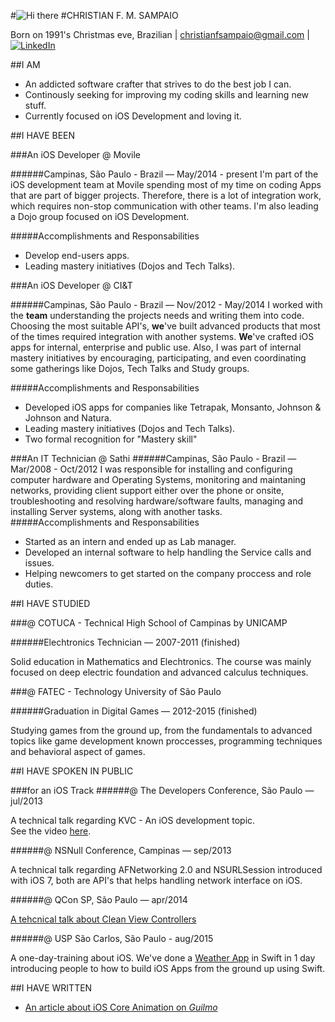 #![Hi there](http://i43.tinypic.com/tamxhc.jpg)
#CHRISTIAN F. M. SAMPAIO

Born on 1991's Christmas eve, Brazilian | christianfsampaio@gmail.com | [![LinkedIn](http://s.c.lnkd.licdn.com/scds/common/u/img/webpromo/btn_in_20x15.png)](http://br.linkedin.com/pub/christian-sampaio/39/a09/615)


##I AM

* An addicted software crafter that strives to do the best job I can.
* Continously seeking for improving my coding skills and learning new stuff.
* Currently focused on iOS Development and loving it.



##I HAVE BEEN

###An iOS Developer @ Movile

######Campinas, São Paulo - Brazil — May/2014 - present
I'm part of the iOS development team at Movile spending most of my time on coding Apps that are part of bigger projects. Therefore, there is a lot of integration work, which requires non-stop communication with other teams. I'm also leading a Dojo group focused on iOS Development. 

#####Accomplishments and Responsabilities
* Develop end-users apps.
* Leading mastery initiatives (Dojos and Tech Talks).
  

###An iOS Developer @ CI&T

######Campinas, São Paulo - Brazil — Nov/2012 - May/2014
I worked with the **team** understanding the projects needs and writing them into code. Choosing the most suitable API's, **we**'ve built advanced products that most of the times required integration with another systems. **We**'ve crafted iOS apps for internal, enterprise and public use.
Also, I was part of internal mastery initiatives by encouraging, participating, and even coordinating some gatherings like Dojos, Tech Talks and Study groups. 

#####Accomplishments and Responsabilities
* Developed iOS apps for companies like Tetrapak, Monsanto, Johnson & Johnson and Natura.
* Leading mastery initiatives (Dojos and Tech Talks).
* Two formal recognition for "Mastery skill"
  

###An IT Technician @ Sathi
######Campinas, São Paulo - Brazil — Mar/2008 - Oct/2012
I was responsible for installing and configuring computer hardware and Operating Systems, monitoring and maintaning networks, providing client support either over the phone or onsite, troubleshooting and resolving hardware/software faults, managing and installing Server systems, along with another tasks.
#####Accomplishments and Responsabilities
* Started as an intern and ended up as Lab manager.
* Developed an internal software to help handling the Service calls and issues.
* Helping newcomers to get started on the company proccess and role duties.

##I HAVE STUDIED

###@ COTUCA - Technical High School of Campinas by UNICAMP

######Elechtronics Technician — 2007-2011 (finished)
                                                                                       
Solid education in Mathematics and Elechtronics. The course was mainly focused on deep electric foundation and advanced calculus techniques.

###@ FATEC - Technology University of São Paulo

######Graduation in Digital Games — 2012-2015 (finished)
                                                                                       
Studying games from the ground up, from the fundamentals to advanced topics like  game development known proccesses, programming techniques and behavioral aspect of games.

##I HAVE SPOKEN IN PUBLIC

###for an iOS Track
######@ The Developers Conference, São Paulo — jul/2013

A technical talk regarding KVC - An iOS development topic.  
See the video [here](http://www.infoq.com/br/presentations/key-value-coding).

######@ NSNull Conference, Campinas — sep/2013

A technical talk regarding AFNetworking 2.0 and NSURLSession introduced with iOS 7, both are API's that helps handling network interface on iOS.

######@ QCon SP, São Paulo — apr/2014

[A tehcnical talk about Clean View Controllers](http://qconsp.com/presentation/clean-view-controllers-no-ios)

######@ USP São Carlos, São Paulo - aug/2015

A one-day-training about iOS. We've done a [Weather App](https://github.com/chrisfsampaio/WeatherNow.git) in Swift in 1 day introducing people to how to build iOS Apps from the ground up using Swift.


##I HAVE WRITTEN

* [An article about iOS Core Animation on *Guilmo*](http://www.guilmo.com/why-so-serious-lets-animate/)

<!---
##THEY EVEN PUT ME ON THE NEWS!
######*It's about a game I have written back in 2011*
![A game I have written back in 2011](http://i41.tinypic.com/xatgu9.jpg "This is about a game I have written back in 2011")
-->

